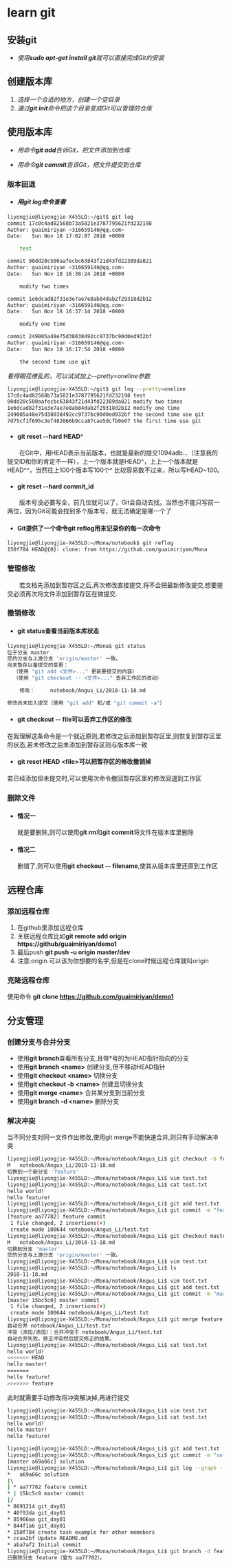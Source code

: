 # learn git

## 安装git
* *使用**sudo apt-get install git**就可以直接完成Git的安装*

## 创建版本库
1. *选择一个合适的地方，创建一个空目录*
2. *通过**git init**命令把这个目录变成Git可以管理的仓库*

## 使用版本库
* *用命令**git add**告诉Git，把文件添加到仓库*

* *用命令**git commit**告诉Git，把文件提交到仓库*

### 版本回退
* #### *用**git log**命令查看*
```bash
liyongjie@liyongjie-X455LD:~/git$ git log
commit 17c0c4ad82568b73a5821e3787795621fd232198
Author: guaimiriyan <316659146@qq.com>
Date:   Sun Nov 18 17:02:07 2018 +0800

    test

commit 90dd20c500aafecbc63843f21d43fd22389da821
Author: guaimiriyan <316659146@qq.com>
Date:   Sun Nov 18 16:38:24 2018 +0800

    modify two times

commit 1e6dcad82f31e3e7ae7e8ab84dab2f29318d2b12
Author: guaimiriyan <316659146@qq.com>
Date:   Sun Nov 18 16:37:14 2018 +0800

    modify one time

commit 249005a48e75d38038492cc9737bc90d0ed932bf
Author: guaimiriyan <316659146@qq.com>
Date:   Sun Nov 18 16:17:54 2018 +0800

    the second time use git

```
*看得眼花缭乱的，可以试试加上--pretty=oneline参数*
```bash
liyongjie@liyongjie-X455LD:~/git$ git log --pretty=oneline
17c0c4ad82568b73a5821e3787795621fd232198 test
90dd20c500aafecbc63843f21d43fd22389da821 modify two times
1e6dcad82f31e3e7ae7e8ab84dab2f29318d2b12 modify one time
249005a48e75d38038492cc9737bc90d0ed932bf the second time use git
7d75cf1f695c3ef482066b9cca87cae5dcfb0e07 the first time use git

```

* #### git reset --hard HEAD^
&emsp;&emsp;在Git中，用HEAD表示当前版本，也就是最新的提交1094adb...（注意我的提交ID和你的肯定不一样），上一个版本就是HEAD\^，上上一个版本就是HEAD\^\^，当然往上100个版本写100个\^ 比较容易数不过来，所以写HEAD~100。

* #### git reset --hard commit_id
&emsp;&emsp;版本号没必要写全，前几位就可以了，Git会自动去找。当然也不能只写前一两位，因为Git可能会找到多个版本号，就无法确定是哪一个了 
* #### Git提供了一个命令**git reflog**用来记录你的每一次命令
```bash
liyongjie@liyongjie-X455LD:~/Mona/notebook$ git reflog
150f784 HEAD@{0}: clone: from https://github.com/guaimiriyan/Mona
```
### 管理修改
&emsp;&emsp;若文档先添加到暂存区之后,再次修改直接提交,将不会把最新修改提交,想要提交必须再次将文件添加到暂存区在做提交.
### 撤销修改
* #### git status查看当前版本库状态
```bash
liyongjie@liyongjie-X455LD:~/Mona$ git status
位于分支 master
您的分支与上游分支 'origin/master' 一致。
尚未暂存以备提交的变更：
  （使用 "git add <文件>..." 更新要提交的内容）
  （使用 "git checkout -- <文件>..." 丢弃工作区的改动）

	修改：     notebook/Angus_Li/2018-11-18.md

修改尚未加入提交（使用 "git add" 和/或 "git commit -a"）
```
* #### git checkout -- file可以丢弃工作区的修改
在我理解这条命令是一个就近原则,若修改之后添加到暂存区里,则恢复到暂存区里的状态,若未修改之后未添加到暂存区则与版本库一致

* #### git reset HEAD \<file\>可以把暂存区的修改撤销掉
若已经添加但未提交时,可以使用次命令撤回暂存区里的修改回退到工作区
### 删除文件
* #### 情况一
    就是要删除,则可以使用**git rm**和**git commit**将文件在版本库里删除

* #### 情况二
    删错了,则可以使用**git checkout -- filename**,使其从版本库里还原到工作区

## 远程仓库

### 添加远程仓库
1. 在github里添加远程仓库
2. 关联远程仓库比如**git remote add origin https://github/guaimiriyan/demo1**
3. 最后push **git push -u origin master/dev**
4. 注意:origin 可以该为你想要的名字,但是在clone时候远程仓库就叫origin

### 克隆远程仓库
使用命令 **git clone https://github.com/guaimiriyan/demo1**

## 分支管理
### 创建分支与合并分支
* 使用**git branch**查看所有分支,且带*号的为HEAD指针指向的分支
* 使用**git branch \<name>** 创建分支,但不移动HEAD指针
* 使用**git checkout \<name>** 切换分支
* 使用**git checkout -b \<name>** 创建且切换分支
* 使用**git merge \<name>** 合并某分支到当前分支
* 使用**git branch -d \<name>** 删除分支
### 解决冲突
当不同分支对同一文件作出修改,使用git merge不能快速合并,则只有手动解决冲突
```bash
liyongjie@liyongjie-X455LD:~/Mona/notebook/Angus_Li$ git checkout -b feature
M	notebook/Angus_Li/2018-11-18.md
切换到一个新分支 'feature'
liyongjie@liyongjie-X455LD:~/Mona/notebook/Angus_Li$ vim test.txt
liyongjie@liyongjie-X455LD:~/Mona/notebook/Angus_Li$ cat test.txt
hello world!
hello feature!
liyongjie@liyongjie-X455LD:~/Mona/notebook/Angus_Li$ git add test.txt 
liyongjie@liyongjie-X455LD:~/Mona/notebook/Angus_Li$ git commit -m "feature commit"
[feature aa77782] feature commit
 1 file changed, 2 insertions(+)
 create mode 100644 notebook/Angus_Li/test.txt
liyongjie@liyongjie-X455LD:~/Mona/notebook/Angus_Li$ git checkout master
M	notebook/Angus_Li/2018-11-18.md
切换到分支 'master'
您的分支与上游分支 'origin/master' 一致。
liyongjie@liyongjie-X455LD:~/Mona/notebook/Angus_Li$ vim test.txt
liyongjie@liyongjie-X455LD:~/Mona/notebook/Angus_Li$ ls
2018-11-18.md
liyongjie@liyongjie-X455LD:~/Mona/notebook/Angus_Li$ vim test.txt
liyongjie@liyongjie-X455LD:~/Mona/notebook/Angus_Li$ git add test.txt 
liyongjie@liyongjie-X455LD:~/Mona/notebook/Angus_Li$ git commit -m "master commit"
[master 15bc5c0] master commit
 1 file changed, 2 insertions(+)
 create mode 100644 notebook/Angus_Li/test.txt
liyongjie@liyongjie-X455LD:~/Mona/notebook/Angus_Li$ git merge feature
自动合并 notebook/Angus_Li/test.txt
冲突（添加/添加）：合并冲突于 notebook/Angus_Li/test.txt
自动合并失败，修正冲突然后提交修正的结果。
liyongjie@liyongjie-X455LD:~/Mona/notebook/Angus_Li$ cat test.txt
hello world!
<<<<<<< HEAD
hello master!
=======
hello feature!
>>>>>>> feature
```
此时就需要手动修改将冲突解决掉,再进行提交
```bash
liyongjie@liyongjie-X455LD:~/Mona/notebook/Angus_Li$ vim test.txt 
liyongjie@liyongjie-X455LD:~/Mona/notebook/Angus_Li$ cat test.txt 
hello world!
hello master!
hello feature!

liyongjie@liyongjie-X455LD:~/Mona/notebook/Angus_Li$ git add test.txt 
liyongjie@liyongjie-X455LD:~/Mona/notebook/Angus_Li$ git commit -m "solution"
[master a69a66c] solution
liyongjie@liyongjie-X455LD:~/Mona/notebook/Angus_Li$ git log --graph --pretty=oneline --abbrev-commit
*   a69a66c solution
|\  
| * aa77782 feature commit
* | 15bc5c0 master commit
|/  
* 8691214 git_day01
* 40f93da git_day01
* 85966aa git_day01
* 844f1a6 git_day01
* 150f784 create task example for other memebers
* ccaa2bf Update README.md
* aba7af2 Initial commit
liyongjie@liyongjie-X455LD:~/Mona/notebook/Angus_Li$ git branch -d feature
已删除分支 feature（曾为 aa77782）。
```


